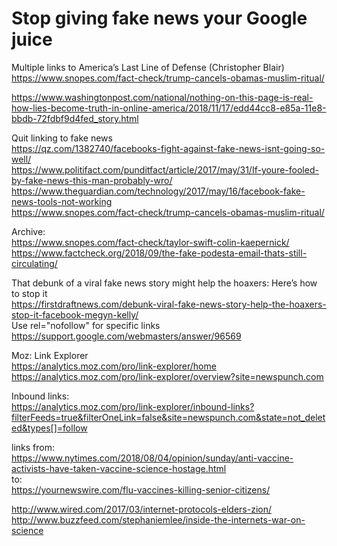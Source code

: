 # Stop giving fake news your Google juice


Multiple links to America’s Last Line of Defense (Christopher Blair)
https://www.snopes.com/fact-check/trump-cancels-obamas-muslim-ritual/

https://www.washingtonpost.com/national/nothing-on-this-page-is-real-how-lies-become-truth-in-online-america/2018/11/17/edd44cc8-e85a-11e8-bbdb-72fdbf9d4fed_story.html


Quit linking to fake news   
https://qz.com/1382740/facebooks-fight-against-fake-news-isnt-going-so-well/  
https://www.politifact.com/punditfact/article/2017/may/31/If-youre-fooled-by-fake-news-this-man-probably-wro/  
https://www.theguardian.com/technology/2017/may/16/facebook-fake-news-tools-not-working  
https://www.snopes.com/fact-check/trump-cancels-obamas-muslim-ritual/

Archive:  
https://www.snopes.com/fact-check/taylor-swift-colin-kaepernick/  
https://www.factcheck.org/2018/09/the-fake-podesta-email-thats-still-circulating/  

That debunk of a viral fake news story might help the hoaxers: Here’s how to stop it  
https://firstdraftnews.com/debunk-viral-fake-news-story-help-the-hoaxers-stop-it-facebook-megyn-kelly/  
Use rel="nofollow" for specific links  
https://support.google.com/webmasters/answer/96569

Moz: Link Explorer  
https://analytics.moz.com/pro/link-explorer/home  
https://analytics.moz.com/pro/link-explorer/overview?site=newspunch.com


Inbound links:  
https://analytics.moz.com/pro/link-explorer/inbound-links?filterFeeds=true&filterOneLink=false&site=newspunch.com&state=not_deleted&types[]=follow

links from:  
https://www.nytimes.com/2018/08/04/opinion/sunday/anti-vaccine-activists-have-taken-vaccine-science-hostage.html  
to:  
https://yournewswire.com/flu-vaccines-killing-senior-citizens/

http://www.wired.com/2017/03/internet-protocols-elders-zion/  
http://www.buzzfeed.com/stephaniemlee/inside-the-internets-war-on-science
